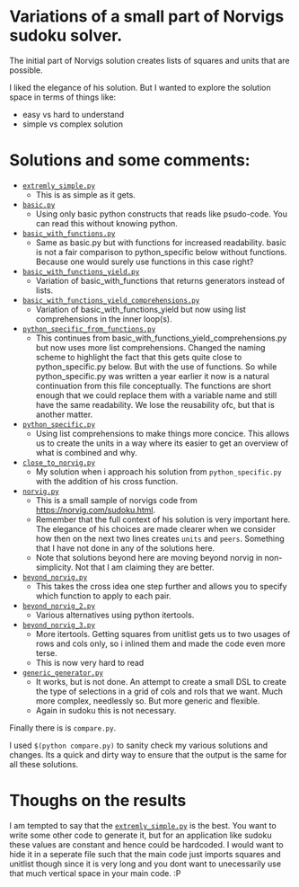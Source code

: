 # Variations of a small part of Norvigs sudoku solver.

The initial part of Norvigs solution creates lists of squares and units that are possible.

I liked the elegance of his solution. But I wanted to explore the solution space in terms of things like:

 * easy vs hard to understand
 * simple vs complex solution

# Solutions and some comments:

 * [`extremly_simple.py`](extremly_simple.py)
   * This is as simple as it gets.
 * [`basic.py`](basic.py)
   * Using only basic python constructs that reads like psudo-code. You can read this without knowing python.
 * [`basic_with_functions.py`](basic_with_functions.py)
   * Same as basic.py but with functions for increased readability. basic is not a fair comparison to python_specific below without functions. Because one would surely use functions in this case right?
 * [`basic_with_functions_yield.py`](basic_with_functions_yield.py)
   * Variation of basic_with_functions that returns generators instead of lists.
 * [`basic_with_functions_yield_comprehensions.py`](basic_with_functions_yield_comprehensions.py)
   * Variation of basic_with_functions_yield but now using list comprehensions in the inner loop(s).
 * [`python_specific_from_functions.py`](python_specific_from_functions.py)
   * This continues from basic_with_functions_yield_comprehensions.py but now uses more list comprehensions. Changed the naming scheme to highlight the fact that this gets quite close to python_specific.py below. But with the use of functions. So while python_specific.py was written a year earlier it now is a natural continuation from this file conceptually. The functions are short enough that we could replace them with a variable name and still have the same readability. We lose the reusability ofc, but that is another matter.
 * [`python_specific.py`](python_specific.py)
   * Using list comprehensions to make things more concice. This allows us to create the units in a way where its easier to get an overview of what is combined and why.
 * [`close_to_norvig.py`](close_to_norvig.py)
   * My solution when i approach his solution from `python_specific.py` with the addition of his cross function.
 * [`norvig.py`](norvig.py)
   * This is a small sample of norvigs code from https://norvig.com/sudoku.html. 
   * Remember that the full context of his solution is very important here. The elegance of his choices are made clearer when we consider how then on the next two lines creates `units` and `peers`. Something that I have not done in any of the solutions here.
   * Note that solutions beyond here are moving beyond norvig in non-simplicity. Not that I am claiming they are better.
 * [`beyond_norvig.py`](beyond_norvig.py)
   * This takes the cross idea one step further and allows you to specify which function to apply to each pair.
 * [`beyond_norvig_2.py`](beyond_norvig_2.py)
   * Various alternatives using python itertools.
 * [`beyond_norvig_3.py`](beyond_norvig_3.py)
   * More itertools. Getting squares from unitlist gets us to two usages of rows and cols only, so i inlined them and made the code even more terse.
   * This is now very hard to read
 * [`generic_generator.py`](generic_generator.py)
   * It works, but is not done. An attempt to create a small DSL to create the type of selections in a grid of cols and rols that we want. Much more complex, needlessly so. But more generic and flexible.
   * Again in sudoku this is not necessary.

Finally there is is `compare.py`.

I used `$(python compare.py)` to sanity check my various solutions and changes. Its a quick and dirty way to ensure that the output is the same for all these solutions.


# Thoughs on the results
I am tempted to say that the [`extremly_simple.py`](extremly_simple.py) is the best. You want to write some other code to generate it, but for an application like sudoku these values are constant and hence could be hardcoded. I would want to hide it in a seperate file such that the main code just
imports squares and unitlist though since it is very long and you dont want to unecessarily use that 
much vertical space in your main code. :P 

